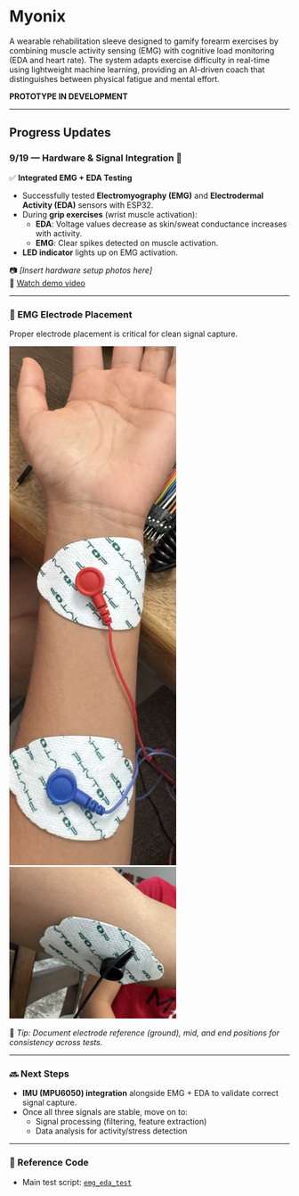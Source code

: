 # Myonix
A wearable rehabilitation sleeve designed to gamify forearm exercises by combining muscle activity sensing (EMG) with cognitive load monitoring (EDA and heart rate). The system adapts exercise difficulty in real-time using lightweight machine learning, providing an AI-driven coach that distinguishes between physical fatigue and mental effort.

**PROTOTYPE IN DEVELOPMENT**

---

## Progress Updates

### 9/19 — Hardware & Signal Integration 🚀

✅ **Integrated EMG + EDA Testing**

- Successfully tested **Electromyography (EMG)** and **Electrodermal Activity (EDA)** sensors with ESP32.  
- During **grip exercises** (wrist muscle activation):  
  - **EDA**: Voltage values decrease as skin/sweat conductance increases with activity.  
  - **EMG**: Clear spikes detected on muscle activation.  
- **LED indicator** lights up on EMG activation.  

📷 _[Insert hardware setup photos here]_  
🎥 [Watch demo video](EDA_EMG_Integration.mp4)  

---

### 📍 EMG Electrode Placement
Proper electrode placement is critical for clean signal capture.  

<p float="left">
  <img src="./Mid_EndElectrodePlacement.png" alt="EMG End & Mid Placement" width="300"/>
  <img src="./RefElectrodePlacement.png" alt="EMG Ref Placement" width="300"/>
</p>

📝 _Tip: Document electrode reference (ground), mid, and end positions for consistency across tests._  

---

### 🔜 Next Steps
- **IMU (MPU6050) integration** alongside EMG + EDA to validate correct signal capture.  
- Once all three signals are stable, move on to:  
  - Signal processing (filtering, feature extraction)  
  - Data analysis for activity/stress detection  

---

### 📂 Reference Code
- Main test script: [`emg_eda_test`](./emg_eda_test.ino)  
